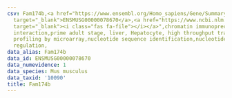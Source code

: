 ```yaml
---
csv: Fam174b,<a href="https://www.ensembl.org/Homo_sapiens/Gene/Summary?db=core;g=ENSMUSG00000078670"
  target="_blank">ENSMUSG00000078670</a>,<a href="https://www.ncbi.nlm.nih.gov/pubmed/23834426"
  target="_blank"><i class="fas fa-file"></i></a>",chromatin immunoprecipitation assay,direct
  interaction,prime adult stage, liver, Hepatocyte, high throughput transcription
  profiling by microarray,nucleotide sequence identification,nucleotide sequence identification,transcriptional
  regulation,
data_alias: Fam174b
data_id: ENSMUSG00000078670
data_numevidence: 1
data_species: Mus musculus
data_taxid: '10090'
title: Fam174b
---
```

